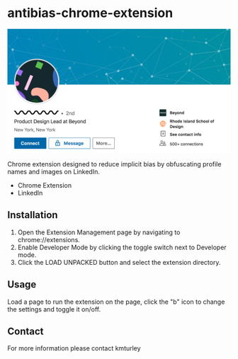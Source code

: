 # antibias-chrome-extension

![Example Screenshot](screenshot.jpg)

Chrome extension designed to reduce implicit bias by obfuscating profile names and images on LinkedIn.

* Chrome Extension
* LinkedIn


## Installation

1) Open the Extension Management page by navigating to chrome://extensions.
2) Enable Developer Mode by clicking the toggle switch next to Developer mode.
3) Click the LOAD UNPACKED button and select the extension directory.


## Usage

Load a page to run the extension on the page, click the "b" icon to change the settings and toggle it on/off.


## Contact

For more information please contact kmturley

